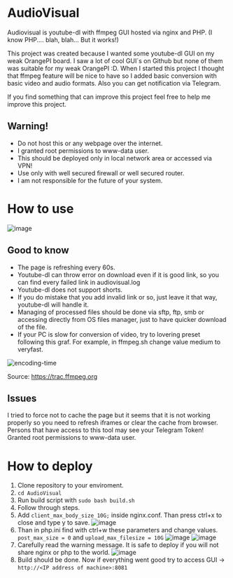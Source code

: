 # AudioVisual
Audiovisual is youtube-dl with ffmpeg GUI hosted via nginx and PHP. (I know PHP.... blah, blah... But it works!)

This project was created because I wanted some youtube-dl GUI on my weak OrangePI board.
I saw a lot of cool GUI`s on Github but none of them was suitable for my weak OrangePI :D.
When I started this project I thought that ffmpeg feature will be nice to have so I added basic conversion with basic video and audio formats.
Also you can get notification via Telegram.

If you find something that can improve this project feel free to help me improve this project.

## Warning!
- Do not host this or any webpage over the internet.
- I granted root permissions to www-data user.
- This should be deployed only in local network area or accessed via VPN!
- Use only with well secured firewall or well secured router.
- I am not responsible for the future of your system.

# How to use
![image](https://user-images.githubusercontent.com/97609737/201710218-ee626066-86fd-4c69-ab53-9c133e8355ce.png)
## Good to know
- The page is refreshing every 60s.
- Youtube-dl can throw error on download even if it is good link, so you can find every failed link in audiovisual.log
- Youtube-dl does not support shorts.
- If you do mistake that you add invalid link or so, just leave it that way, youtube-dl will handle it.
- Managing of processed files should be done via sftp, ftp, smb or accessing directly from OS files manager, just to have quicker download of the file.
- If your PC is slow for conversion of video, try to lovering preset following this graf.
For example, in ffmpeg.sh change value medium to veryfast.

![encoding-time](https://user-images.githubusercontent.com/97609737/202441027-711330ee-50fd-4ac4-bc79-718609024a69.png)

Source: https://trac.ffmpeg.org

## Issues
I tried to force not to cache the page but it seems that it is not working properly so you need to refresh iframes or clear the cache from browser.
Persons that have access to this tool may see your Telegram Token!
Granted root permissions to www-data user.

# How to deploy
1. Clone repository to your enviroment.
2. ```cd AudioVisual```
3. Run build script with ```sudo bash build.sh```
4. Follow through steps.
5. Add ```client_max_body_size 10G;``` inside nginx.conf. Than press ctrl+x to close and type y to save.
![image](https://user-images.githubusercontent.com/97609737/202452544-c5291b06-53c6-4434-be8d-0fd8ae8bc7c1.png)
6. Than in php.ini find with ctrl+w these parameters and change values.
```post_max_size = 0``` and ```upload_max_filesize = 10G```
![image](https://user-images.githubusercontent.com/97609737/202452923-cb13926a-302d-4394-8354-ebb73db9e43b.png)
![image](https://user-images.githubusercontent.com/97609737/202453084-a66b43b1-e2e2-4b05-86d8-c6e0b2374dd4.png)
7. Carefully read the warning message. It is safe to deploy if you will not share nginx or php to the world.
![image](https://user-images.githubusercontent.com/97609737/202459860-2d9269c4-4b28-4c4d-bc5e-0a7510edfd40.png)
8. Build should be done. Now if everything went good try to access GUI -> ```http://<IP address of machine>:8081```
